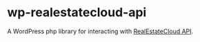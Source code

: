 # wp-realestatecloud-api
A WordPress php library for interacting with [RealEstateCloud API](http://realestatecloud.io/api/).
